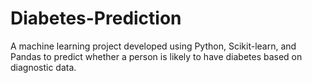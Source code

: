 # Diabetes-Prediction
A machine learning project developed using Python, Scikit-learn, and Pandas to predict whether a person is likely to have diabetes based on diagnostic data.
